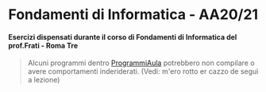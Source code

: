 # Fondamenti di Informatica - AA20/21
#### Esercizi dispensati durante il corso di Fondamenti di Informatica del prof.Frati - Roma Tre

> Alcuni programmi dentro [ProgrammiAula](ProgrammiAula) potrebbero non compilare o avere comportamenti inderiderati.
> (Vedi: m'ero rotto er cazzo de seguì a lezione)